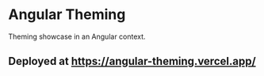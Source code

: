 # Angular Theming

Theming showcase in an Angular context.

## Deployed at https://angular-theming.vercel.app/
